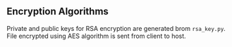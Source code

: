 ## Encryption Algorithms
Private and public keys for RSA encryption are generated brom `rsa_key.py`. File encrypted using AES algorithm is sent from client to host.
